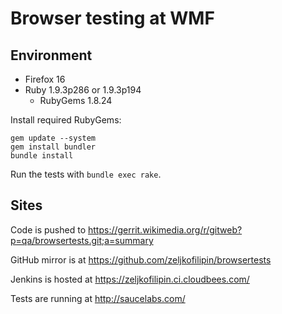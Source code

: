 # Browser testing at WMF

## Environment

- Firefox 16
- Ruby 1.9.3p286 or 1.9.3p194
  - RubyGems 1.8.24

Install required RubyGems:

    gem update --system
    gem install bundler
    bundle install

Run the tests with `bundle exec rake`.

## Sites

Code is pushed to https://gerrit.wikimedia.org/r/gitweb?p=qa/browsertests.git;a=summary

GitHub mirror is at https://github.com/zeljkofilipin/browsertests

Jenkins is hosted at https://zeljkofilipin.ci.cloudbees.com/

Tests are running at http://saucelabs.com/
